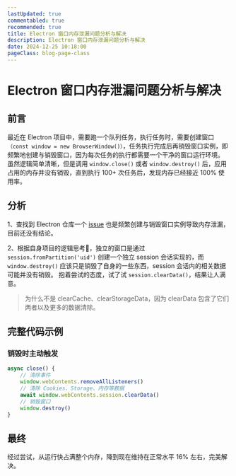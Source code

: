 ```yaml
---
lastUpdated: true
commentabled: true
recommended: true
title: Electron 窗口内存泄漏问题分析与解决
description: Electron 窗口内存泄漏问题分析与解决
date: 2024-12-25 10:18:00
pageClass: blog-page-class
---
```


# Electron 窗口内存泄漏问题分析与解决 #

## 前言 ##

最近在 Electron 项目中，需要跑一个队列任务，执行任务时，需要创建窗口`（const window = new BrowserWindow()）`，任务执行完成后再销毁窗口实例，即频繁地创建与销毁窗口，因为每次任务的执行都需要一个干净的窗口运行环境。
虽然逻辑简单清晰，但是调用 `window.close()` 或者 `window.destroy()` 后，应用占用的内存并没有销毁，直到执行 100+ 次任务后，发现内存已经接近 100% 使用率。

## 分析 ##

1、查找到 Electron 仓库一个 [issue](https://github.com/electron/electron/issues/21586) 也是频繁创建与销毁窗口实例导致内存泄漏，目前还没有结论。

2、根据自身项目的逻辑思考🤔，独立的窗口是通过 `session.fromPartition('uid')` 创建一个独立 session 会话实现的，而 `window.destroy()` 应该只是销毁了自身的一些东西，session 会话内的相关数据可能并没有销毁。
抱着尝试的态度，试了试 `session.clearData()`，结果让人满意。

> 为什么不是 clearCache、clearStorageData，因为 clearData 包含了它们两者以及更多的数据清除。

## 完整代码示例 ##

### 销毁时主动触发 ###

```ts
async close() {
    // 清除事件
    window.webContents.removeAllListeners()
    // 清除 Cookies、Storage、内存等数据
    await window.webContents.session.clearData()
    // 销毁窗口
    window.destroy()
}
```

## 最终 ##

经过尝试，从运行快占满整个内存，降到现在维持在正常水平 16% 左右，完美解决。
